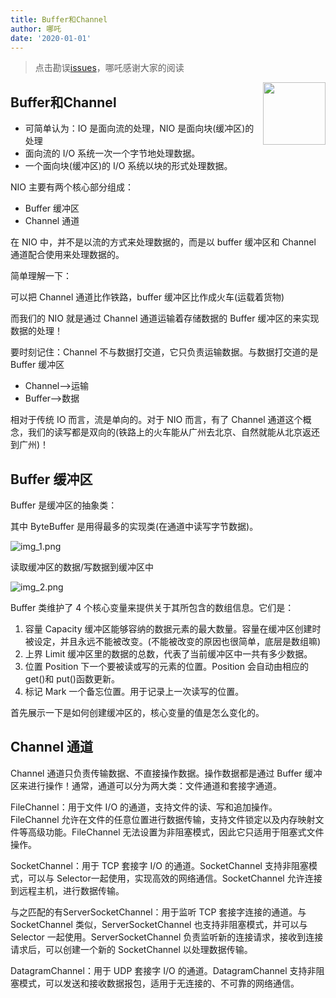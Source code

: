 ```yaml
---
title: Buffer和Channel
author: 哪吒
date: '2020-01-01'
---
```


> 点击勘误[issues](https://github.com/webVueBlog/JavaPlusDoc/issues)，哪吒感谢大家的阅读

<img align="right" width="100" src="https://cdn.jsdelivr.net/gh/YunYouJun/yun/images/yun-alpha-compressed.png">

## Buffer和Channel

* 可简单认为：IO 是面向流的处理，NIO 是面向块(缓冲区)的处理
* 面向流的 I/O 系统一次一个字节地处理数据。
* 一个面向块(缓冲区)的 I/O 系统以块的形式处理数据。

NIO 主要有两个核心部分组成：

* Buffer 缓冲区
* Channel 通道

在 NIO 中，并不是以流的方式来处理数据的，而是以 buffer 缓冲区和 Channel 通道配合使用来处理数据的。

简单理解一下：

可以把 Channel 通道比作铁路，buffer 缓冲区比作成火车(运载着货物)

而我们的 NIO 就是通过 Channel 通道运输着存储数据的 Buffer 缓冲区的来实现数据的处理！

要时刻记住：Channel 不与数据打交道，它只负责运输数据。与数据打交道的是 Buffer 缓冲区

* Channel-->运输
* Buffer-->数据

相对于传统 IO 而言，流是单向的。对于 NIO 而言，有了 Channel 通道这个概念，我们的读写都是双向的(铁路上的火车能从广州去北京、自然就能从北京返还到广州)！

## Buffer 缓冲区

Buffer 是缓冲区的抽象类：

其中 ByteBuffer 是用得最多的实现类(在通道中读写字节数据)。

![img_1.png](./img_1.png)

读取缓冲区的数据/写数据到缓冲区中

![img_2.png](./img_2.png)

Buffer 类维护了 4 个核心变量来提供关于其所包含的数组信息。它们是：

1. 容量 Capacity 缓冲区能够容纳的数据元素的最大数量。容量在缓冲区创建时被设定，并且永远不能被改变。(不能被改变的原因也很简单，底层是数组嘛)
2. 上界 Limit 缓冲区里的数据的总数，代表了当前缓冲区中一共有多少数据。
3. 位置 Position 下一个要被读或写的元素的位置。Position 会自动由相应的 get()和 put()函数更新。
4. 标记 Mark 一个备忘位置。用于记录上一次读写的位置。

首先展示一下是如何创建缓冲区的，核心变量的值是怎么变化的。

## Channel 通道

Channel 通道只负责传输数据、不直接操作数据。操作数据都是通过 Buffer 缓冲区来进行操作！通常，通道可以分为两大类：文件通道和套接字通道。

FileChannel：用于文件 I/O 的通道，支持文件的读、写和追加操作。FileChannel 允许在文件的任意位置进行数据传输，支持文件锁定以及内存映射文件等高级功能。FileChannel 无法设置为非阻塞模式，因此它只适用于阻塞式文件操作。

SocketChannel：用于 TCP 套接字 I/O 的通道。SocketChannel 支持非阻塞模式，可以与 Selector一起使用，实现高效的网络通信。SocketChannel 允许连接到远程主机，进行数据传输。

与之匹配的有ServerSocketChannel：用于监听 TCP 套接字连接的通道。与 SocketChannel 类似，ServerSocketChannel 也支持非阻塞模式，并可以与 Selector 一起使用。ServerSocketChannel 负责监听新的连接请求，接收到连接请求后，可以创建一个新的 SocketChannel 以处理数据传输。

DatagramChannel：用于 UDP 套接字 I/O 的通道。DatagramChannel 支持非阻塞模式，可以发送和接收数据报包，适用于无连接的、不可靠的网络通信。











